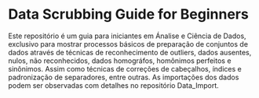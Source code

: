 # Data Scrubbing Guide for Beginners
Este repositório é um guia para iniciantes em Ánalise e Ciência de Dados, exclusivo para mostrar processos básicos de preparação de conjuntos de dados através de técnicas de reconhecimento de outliers, dados ausentes, nulos, não reconhecidos, dados homográfos, homônimos perfeitos e sinônimos. Assim como técnicas de correções de cabeçalhos, índices e  padronização de separadores, entre outras. As importações dos dados podem ser observadas com detalhes no repositório Data_Import.
